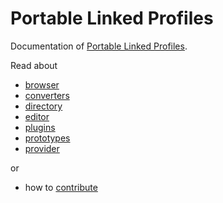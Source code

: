 # Portable Linked Profiles

Documentation of [Portable Linked Profiles](http://hackers4peace.net/plp/).

Read about

* [browser](http://hackers4peace.viewdocs.io/plp-docs/browser)
* [converters](http://hackers4peace.viewdocs.io/plp-docs/converters)
* [directory](http://hackers4peace.viewdocs.io/plp-docs/directory)
* [editor](http://hackers4peace.viewdocs.io/plp-docs/editor)
* [plugins](http://hackers4peace.viewdocs.io/plp-docs/plugins)
* [prototypes](http://hackers4peace.viewdocs.io/plp-docs/prototypes)
* [provider](http://hackers4peace.viewdocs.io/plp-docs/provider)

or

* how to [contribute](http://hackers4peace.viewdocs.io/plp-docs/contribute)
